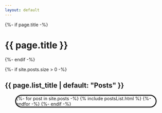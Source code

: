 ```yaml
---
layout: default
---
```

<div class="home">
  {%- if page.title -%}
    <h1 class="page-heading">{{ page.title }}</h1>
  {%- endif -%}

{%- if site.posts.size > 0 -%}
  <h2 class="cím">{{ page.list_title | default: "Posts" }}</h2>
  <div style="display:flex; flex-direction: column; flex-wrap: wrap; margin:1rem 2rem; border:solid; border-radius: 20px;">
    {%- for post in site.posts -%}
      {% include postsList.html %}
    {%- endfor -%}
  {%- endif -%}
</div>
</div>